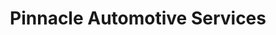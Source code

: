 ---
title: "Pinnacle Automotive Services"
url: /flagstaff/pinnacle-automotive-services/
shop: car repair
---